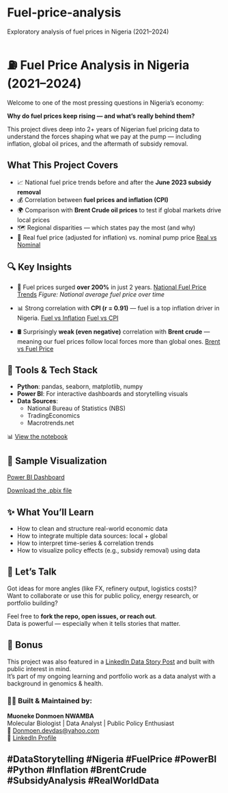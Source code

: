 # Fuel-price-analysis
Exploratory analysis of fuel prices in Nigeria (2021–2024)
# ⛽ Fuel Price Analysis in Nigeria (2021–2024)

Welcome to one of the most pressing questions in Nigeria’s economy:

**Why do fuel prices keep rising — and what’s really behind them?**

This project dives deep into 2+ years of Nigerian fuel pricing data to understand the forces shaping what we pay at the pump — including inflation, global oil prices, and the aftermath of subsidy removal.

## What This Project Covers

- 📈 National fuel price trends before and after the **June 2023 subsidy removal**
- 💰 Correlation between **fuel prices and inflation (CPI)**
- 🌍 Comparison with **Brent Crude oil prices** to test if global markets drive local prices
- 🗺️ Regional disparities — which states pay the most (and why)
- 🧠 Real fuel price (adjusted for inflation) vs. nominal pump price
  [Real vs Nominal](Real_fuel_price_VS_Norminal_pump_price.png)

## 🔍 Key Insights

- 🚨 Fuel prices surged **over 200%** in just 2 years.
  [National Fuel Price Trends](Nigeria_Fuel_Price_Trend.png)
*Figure: National average fuel price over time*

- 📊 Strong correlation with **CPI (r = 0.91)** — fuel is a top inflation driver in Nigeria.
  [Fuel vs Inflation](fuel_inflation_correlation.png)
  [Fuel vs CPI](Fuel_Vs_Inflation.png)
  
- 🛢️ Surprisingly **weak (even negative)** correlation with **Brent crude** — meaning our fuel prices follow local forces more than global ones.
  [Brent vs Fuel Price](Brent_Vs_Fuel_Price_Comparison.png)

## 🧰 Tools & Tech Stack

- **Python**: pandas, seaborn, matplotlib, numpy
- **Power BI**: For interactive dashboards and storytelling visuals
- **Data Sources**:
  - National Bureau of Statistics (NBS)
  - TradingEconomics
  - Macrotrends.net

📊 [View the notebook](fuel_price_analysis.ipynb)


## 📸 Sample Visualization

[Power BI Dashboard](simple_dashbord.png)

[Download the .pbix file](Fuel_prices.pbix)

## ✨ What You’ll Learn

- How to clean and structure real-world economic data
- How to integrate multiple data sources: local + global
- How to interpret time-series & correlation trends
- How to visualize policy effects (e.g., subsidy removal) using data

## 💬 Let’s Talk

Got ideas for more angles (like FX, refinery output, logistics costs)?  
Want to collaborate or use this for public policy, energy research, or portfolio building?

Feel free to **fork the repo, open issues, or reach out**.  
Data is powerful — especially when it tells stories that matter.

## 📌 Bonus

This project was also featured in a [LinkedIn Data Story Post](https://www.linkedin.com/in/muoneke-nwamba-3303701a3) and built with public interest in mind.  
It’s part of my ongoing learning and portfolio work as a data analyst with a background in genomics & health.

### 👨‍🔬 Built & Maintained by:
**Muoneke Donmoen NWAMBA**  
Molecular Biologist | Data Analyst | Public Policy Enthusiast  
📧 Donmoen.devdas@yahoo.com  
🔗 [LinkedIn Profile](https://www.linkedin.com/in/muoneke-nwamba-3303701a3)

## #DataStorytelling #Nigeria #FuelPrice #PowerBI #Python #Inflation #BrentCrude #SubsidyAnalysis #RealWorldData
